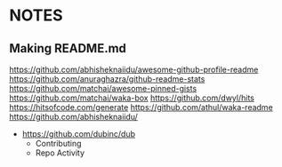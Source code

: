 # NOTES

## Making README.md

https://github.com/abhisheknaiidu/awesome-github-profile-readme
https://github.com/anuraghazra/github-readme-stats
https://github.com/matchai/awesome-pinned-gists
https://github.com/matchai/waka-box
https://github.com/dwyl/hits
https://hitsofcode.com/generate
https://github.com/athul/waka-readme
https://github.com/abhisheknaiidu/

* https://github.com/dubinc/dub
  * Contributing
  * Repo Activity
